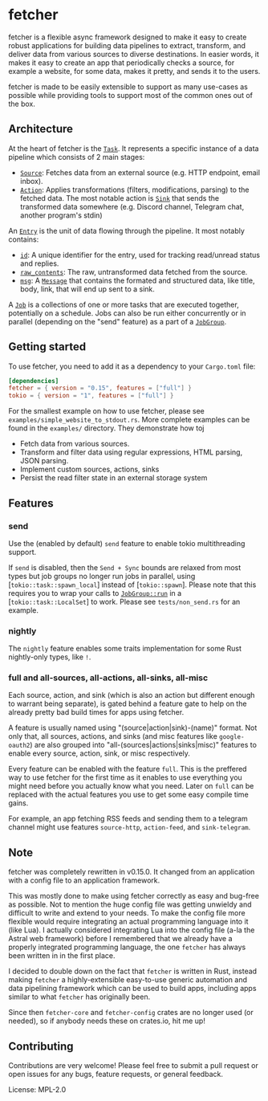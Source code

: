 # fetcher

fetcher is a flexible async framework designed to make it easy to create robust applications for building data pipelines to extract, transform, and deliver data from various sources to diverse destinations.
In easier words, it makes it easy to create an app that periodically checks a source, for example a website, for some data, makes it pretty, and sends it to the users.

fetcher is made to be easily extensible to support as many use-cases as possible while providing tools to support most of the common ones out of the box.

## Architecture

At the heart of fetcher is the [`Task`](`crate::task::Task`). It represents a specific instance of a data pipeline which consists of 2 main stages:

* [`Source`](`crate::sources::Source`): Fetches data from an external source (e.g. HTTP endpoint, email inbox).
* [`Action`](`crate::actions::Action`): Applies transformations (filters, modifications, parsing) to the fetched data.
The most notable action is [`Sink`](`crate::sinks::Sink`) that sends the transformed data somewhere (e.g. Discord channel, Telegram chat, another program's stdin)

An [`Entry`](`crate::entry::Entry`) is the unit of data flowing through the pipeline. It most notably contains:

* [`id`](`crate::entry::Entry::id`): A unique identifier for the entry, used for tracking read/unread status and replies.
* [`raw_contents`](`crate::entry::Entry::raw_contents`): The raw, untransformed data fetched from the source.
* [`msg`](`crate::entry::Entry::msg`): A [`Message`](`crate::sinks::message::Message`) that contains the formated and structured data, like title, body, link, that will end up sent to a sink.

A [`Job`](`crate::job::Job`) is a collections of one or more tasks that are executed together, potentially on a schedule.
Jobs can also be run either concurrently or in parallel (depending on the "send" feature) as a part of a [`JobGroup`](`crate::job::JobGroup`).

## Getting started

To use fetcher, you need to add it as a dependency to your `Cargo.toml` file:

```toml
[dependencies]
fetcher = { version = "0.15", features = ["full"] }
tokio = { version = "1", features = ["full"] }
```

For the smallest example on how to use fetcher, please see `examples/simple_website_to_stdout.rs`.
More complete examples can be found in the `examples/` directory. They demonstrate how toj

* Fetch data from various sources.
* Transform and filter data using regular expressions, HTML parsing, JSON parsing.
* Implement custom sources, actions, sinks
* Persist the read filter state in an external storage system

## Features

### send

Use the (enabled by default) `send` feature to enable tokio multithreading support.

If `send` is disabled, then the `Send + Sync` bounds are relaxed from most types
but job groups no longer run jobs in parallel, using [`tokio::task::spawn_local`] instead of [`tokio::spawn`].
Please note that this requires you to wrap your calls to [`JobGroup::run`](`crate::job::job_group::JobGroup::run`) in a [`tokio::task::LocalSet`] to work.
Please see `tests/non_send.rs` for an example.

### nightly

The `nightly` feature enables some traits implementation for some Rust nightly-only types, like `!`.

### full and all-sources, all-actions, all-sinks, all-misc

Each source, action, and sink (which is also an action but different enough to warrant being separate),
is gated behind a feature gate to help on the already pretty bad build times for apps using fetcher.

A feature is usually named using "(source|action|sink)-(name)" format.
Not only that, all sources, actions, and sinks (and misc features like `google-oauth2`) are also grouped into "all-(sources|actions|sinks|misc)" features
to enable every source, action, sink, or misc respectively.

Every feature can be enabled with the feature `full`.
This is the preffered way to use fetcher for the first time as it enables to use everything you might need before you actually know what you need.
Later on `full` can be replaced with the actual features you use to get some easy compile time gains.

For example, an app fetching RSS feeds and sending them to a telegram channel might use features `source-http`, `action-feed`, and `sink-telegram`.

## Note

fetcher was completely rewritten in v0.15.0.
It changed from an application with a config file to an application framework.

This was mostly done to make using fetcher correctly as easy and bug-free as possible.
Not to mention the huge config file was getting unwieldy and difficult to write and extend to your needs.
To make the config file more flexible would require integrating an actual programming language into it (like Lua).
I actually considered integrating Lua into the config file (a-la the Astral web framework) before I remembered that
we already have a properly integrated programming language, the one `fetcher` has always been written in in the first place.

I decided to double down on the fact that `fetcher` is written in Rust,
instead making `fetcher` a highly-extensible easy-to-use generic automation and data pipelining framework
which can be used to build apps, including apps similar to what `fetcher` has originally been.

Since then `fetcher-core` and `fetcher-config` crates are no longer used (or needed),
so if anybody needs these on crates.io, hit me up!

## Contributing

Contributions are very welcome! Please feel free to submit a pull request or open issues for any bugs, feature requests, or general feedback.

License: MPL-2.0
